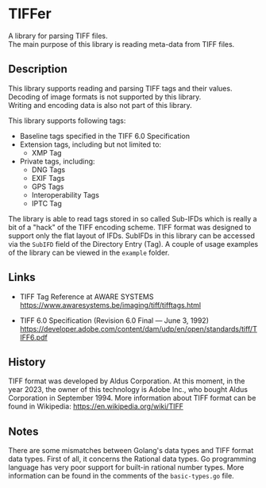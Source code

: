 # TIFFer

A library for parsing TIFF files.  
The main purpose of this library is reading meta-data from TIFF files.  

## Description

This library supports reading and parsing TIFF tags and their values.  
Decoding of image formats is not supported by this library.  
Writing and encoding data is also not part of this library.  

This library supports following tags:
* Baseline tags specified in the TIFF 6.0 Specification
* Extension tags, including but not limited to: 
  * XMP Tag
* Private tags, including:
  * DNG Tags
  * EXIF Tags
  * GPS Tags
  * Interoperability Tags
  * IPTC Tag

The library is able to read tags stored in so called Sub-IFDs which is really 
a bit of a "hack" of the TIFF encoding scheme. TIFF format was designed to 
support only the flat layout of IFDs. SubIFDs in this library can be accessed 
via the `SubIFD` field of the Directory Entry (Tag). A couple of usage examples 
of the library can be viewed in the `example` folder.

## Links
* TIFF Tag Reference at AWARE SYSTEMS  
https://www.awaresystems.be/imaging/tiff/tifftags.html

* TIFF 6.0 Specification (Revision 6.0 Final — June 3, 1992)  
https://developer.adobe.com/content/dam/udp/en/open/standards/tiff/TIFF6.pdf

## History

TIFF format was developed by Aldus Corporation. At this moment, in the year 
2023, the owner of this technology is Adobe Inc., who bought Aldus Corporation 
in September 1994. More information about TIFF format can be found in 
Wikipedia: https://en.wikipedia.org/wiki/TIFF

## Notes

There are some mismatches between Golang's data types and TIFF format data 
types. First of all, it concerns the Rational data types. Go programming 
language has very poor support for built-in rational number types. More 
information can be found in the comments of the `basic-types.go` file.
